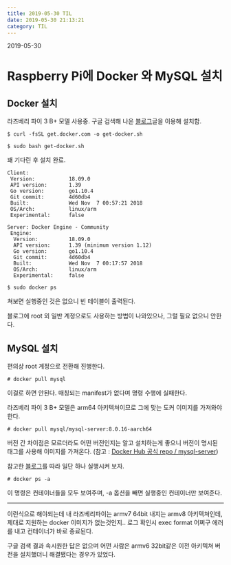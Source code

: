 ```yaml
---
title: 2019-05-30 TIL
date: 2019-05-30 21:13:21
category: TIL
---
```

2019-05-30

# Raspberry Pi에 Docker 와 MySQL 설치

## Docker 설치
라즈베리 파이 3 B+ 모델 사용중.
구글 검색해 나온 [블로그](https://www.boolsee.pe.kr/raspberry-pi-%EC%97%90%EC%84%9C-docker-%EC%84%A4%EC%B9%98%EC%99%80-%EC%8B%A4%ED%96%89%ED%95%98%EA%B8%B0/)글을 이용해 설치함.

```
$ curl -fsSL get.docker.com -o get-docker.sh
```

```
$ sudo bash get-docker.sh
```

꽤 기다린 후 설치 완료.
```
Client:
 Version:           18.09.0
 API version:       1.39
 Go version:        go1.10.4
 Git commit:        4d60db4
 Built:             Wed Nov  7 00:57:21 2018
 OS/Arch:           linux/arm
 Experimental:      false

Server: Docker Engine - Community
 Engine:
  Version:          18.09.0
  API version:      1.39 (minimum version 1.12)
  Go version:       go1.10.4
  Git commit:       4d60db4
  Built:            Wed Nov  7 00:17:57 2018
  OS/Arch:          linux/arm
  Experimental:     false
```

```
$ sudo docker ps
```
쳐보면 실행중인 것은 없으니 빈 테이블이 출력된다.

블로그에 root 외 일반 계정으로도 사용하는 방법이 나와있으나, 그럴 필요 없으니 안한다.

## MySQL 설치

편의상 root 계정으로 전환해 진행한다.

```
# docker pull mysql
```
이걸로 하면 안된다. 매칭되는 manifest가 없다며 명령 수행에 실패한다.

라즈베리 파이 3 B+ 모델은 arm64 아키텍쳐이므로 그에 맞는 도커 이미지를 가져와야 한다.

```
# docker pull mysql/mysql-server:8.0.16-aarch64
```
버전 간 차이점은 모르더라도 어떤 버전인지는 알고 설치하는게 좋으니 버전이 명시된 태그를 사용해 이미지를 가져온다.
(참고 : [Docker Hub 공식 repo / mysql-server](https://hub.docker.com/r/mysql/mysql-server))

참고한 [블로그](https://blog.hanumoka.net/2018/04/29/docker-20180429-docker-install-mysql/)를 따라 일단 하나 실행시켜 보자.



```
# docker ps -a
```
이 명령은 컨테이너들을 모두 보여주며, -a 옵션을 빼면 실행중인 컨테이너만 보여준다.

---
이런식으로 해야되는데 내 라즈베리파이는 armv7 64bit 내지는 armv8 아키텍쳐인데, 제대로 지원하는 docker 이미지가 없는것인지.. 로그 확인시 exec format 어쩌구 에러를 내고 컨테이너가 바로 종료된다.

구글 검색 결과 속시원한 답은 없으며 어떤 사람은 armv6 32bit같은 이전 아키텍쳐 버전을 설치했더니 해결됐다는 경우가 있었다.


<!--stackedit_data:
eyJoaXN0b3J5IjpbMTYwMDUwODU3LDE1MzgyMTMxNSwzOTY3OT
c4MTksODY3NDAxMzg3LDE3Mjc5Mzg4ODYsMTQzOTE3MTk3NF19

-->
